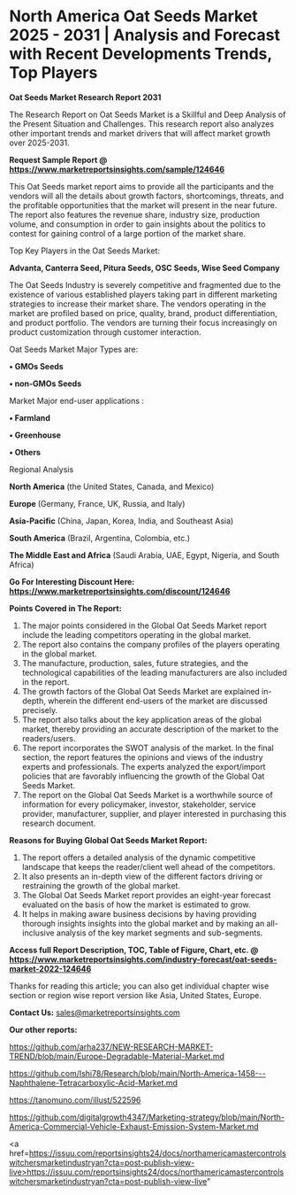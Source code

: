 # North America Oat Seeds Market 2025 - 2031 | Analysis and Forecast with Recent Developments Trends, Top Players

<strong>Oat Seeds Market Research Report 2031</strong>

The Research Report on Oat Seeds Market is a Skillful and Deep Analysis of the Present Situation and Challenges. This research report also analyzes other important trends and market drivers that will affect market growth over 2025-2031.

<strong>Request Sample Report @ <a href=https://www.marketreportsinsights.com/sample/124646>https://www.marketreportsinsights.com/sample/124646</a></strong>

This Oat Seeds market report aims to provide all the participants and the vendors will all the details about growth factors, shortcomings, threats, and the profitable opportunities that the market will present in the near future. The report also features the revenue share, industry size, production volume, and consumption in order to gain insights about the politics to contest for gaining control of a large portion of the market share.

Top Key Players in the Oat Seeds Market:

<strong>Advanta, Canterra Seed, Pitura Seeds, OSC Seeds, Wise Seed Company</strong>

The Oat Seeds Industry is severely competitive and fragmented due to the existence of various established players taking part in different marketing strategies to increase their market share. The vendors operating in the market are profiled based on price, quality, brand, product differentiation, and product portfolio. The vendors are turning their focus increasingly on product customization through customer interaction.

Oat Seeds Market Major Types are:

<strong>• GMOs Seeds

• non-GMOs Seeds</strong>

Market Major end-user applications :

<strong>• Farmland

• Greenhouse

• Others</strong>

Regional Analysis

</u><strong><b>North America</b></strong> (the United States, Canada, and Mexico)

<strong><b>Europe </b></strong>(Germany, France, UK, Russia, and Italy)

<strong><b>Asia-Pacific</b></strong> (China, Japan, Korea, India, and Southeast Asia)

<strong><b>South America</b></strong> (Brazil, Argentina, Colombia, etc.)

<strong><b>The Middle East and Africa</b></strong> (Saudi Arabia, UAE, Egypt, Nigeria, and South Africa)

<strong>Go For Interesting Discount Here: <a href=https://www.marketreportsinsights.com/discount/124646>https://www.marketreportsinsights.com/discount/124646</a></strong>

<strong>Points Covered in The Report:</strong>
<ol>
  <li>The major points considered in the Global Oat Seeds Market report include the leading competitors operating in the global market.</li>
  <li>The report also contains the company profiles of the players operating in the global market.</li>
  <li>The manufacture, production, sales, future strategies, and the technological capabilities of the leading manufacturers are also included in the report.</li>
  <li>The growth factors of the Global Oat Seeds Market are explained in-depth, wherein the different end-users of the market are discussed precisely.</li>
  <li>The report also talks about the key application areas of the global market, thereby providing an accurate description of the market to the readers/users.</li>
  <li>The report incorporates the SWOT analysis of the market. In the final section, the report features the opinions and views of the industry experts and professionals. The experts analyzed the export/import policies that are favorably influencing the growth of the Global Oat Seeds Market.</li>
  <li>The report on the Global Oat Seeds Market is a worthwhile source of information for every policymaker, investor, stakeholder, service provider, manufacturer, supplier, and player interested in purchasing this research document.</li>
</ol>
<strong>Reasons for Buying Global Oat Seeds Market Report:</strong>

<ol>
  <li>The report offers a detailed analysis of the dynamic competitive landscape that keeps the reader/client well ahead of the competitors.</li>
  <li>It also presents an in-depth view of the different factors driving or restraining the growth of the global market.</li>
  <li>The Global Oat Seeds Market report provides an eight-year forecast evaluated on the basis of how the market is estimated to grow.</li>
  <li>It helps in making aware business decisions by having providing thorough insights insights into the global market and by making an all-inclusive analysis of the key market segments and sub-segments.</li>
</ol>
<strong>Access full Report Description, TOC, Table of Figure, Chart, etc. @ <a href=https://www.marketreportsinsights.com/industry-forecast/oat-seeds-market-2022-124646>https://www.marketreportsinsights.com/industry-forecast/oat-seeds-market-2022-124646</a></strong>


Thanks for reading this article; you can also get individual chapter wise section or region wise report version like Asia, United States, Europe.

<strong>Contact Us:</strong>
sales@marketreportsinsights.com

<strong>Our other reports:</strong>

<a href=https://github.com/arha237/NEW-RESEARCH-MARKET-TREND/blob/main/Europe-Degradable-Material-Market.md>https://github.com/arha237/NEW-RESEARCH-MARKET-TREND/blob/main/Europe-Degradable-Material-Market.md</a>

<a href=https://github.com/Ishi78/Research/blob/main/North-America-1458---Naphthalene-Tetracarboxylic-Acid-Market.md>https://github.com/Ishi78/Research/blob/main/North-America-1458---Naphthalene-Tetracarboxylic-Acid-Market.md</a>

<a href=https://tanomuno.com/illust/522596>https://tanomuno.com/illust/522596</a>

<a href=https://github.com/digitalgrowth4347/Marketing-strategy/blob/main/North-America-Commercial-Vehicle-Exhaust-Emission-System-Market.md>https://github.com/digitalgrowth4347/Marketing-strategy/blob/main/North-America-Commercial-Vehicle-Exhaust-Emission-System-Market.md</a>

<a href=https://issuu.com/reportsinsights24/docs/northamericamastercontrolswitchersmarketindustryan?cta=post-publish-view-live>https://issuu.com/reportsinsights24/docs/northamericamastercontrolswitchersmarketindustryan?cta=post-publish-view-live</a>"
